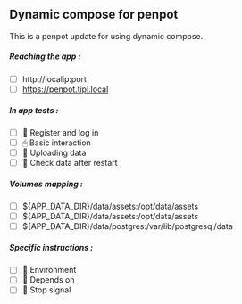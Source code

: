 ## Dynamic compose for penpot
This is a penpot update for using dynamic compose.
##### Reaching the app :
- [ ] http://localip:port
- [ ] https://penpot.tipi.local
##### In app tests :
- [ ] 📝 Register and log in
- [ ] 🖱 Basic interaction
- [ ] 🌆 Uploading data
- [ ] 🔄 Check data after restart
##### Volumes mapping :
- [ ] ${APP_DATA_DIR}/data/assets:/opt/data/assets
- [ ] ${APP_DATA_DIR}/data/assets:/opt/data/assets
- [ ] ${APP_DATA_DIR}/data/postgres:/var/lib/postgresql/data
##### Specific instructions :
- [ ] 🌳 Environment
- [ ] 🔗 Depends on
- [ ] 🛑 Stop signal
